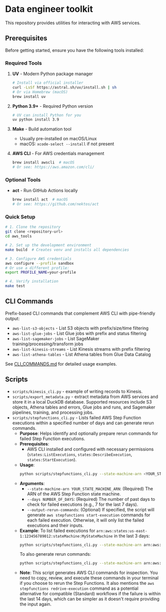 # Data engineer toolkit

This repository provides utilities for interacting with AWS services.

## Prerequisites

Before getting started, ensure you have the following tools installed:

### Required Tools

1. **UV** - Modern Python package manager
   ```bash
   # Install via official installer
   curl -LsSf https://astral.sh/uv/install.sh | sh
   # Or via Homebrew (macOS)
   brew install uv
   ```

2. **Python 3.9+** - Required Python version
   ```bash
   # UV can install Python for you
   uv python install 3.9
   ```

3. **Make** - Build automation tool
   - Usually pre-installed on macOS/Linux
   - macOS: `xcode-select --install` if not present

4. **AWS CLI** - For AWS credentials management
   ```bash
   brew install awscli  # macOS
   # Or see: https://aws.amazon.com/cli/
   ```

### Optional Tools

- **act** - Run GitHub Actions locally
  ```bash
  brew install act  # macOS
  # Or see: https://github.com/nektos/act
  ```

### Quick Setup

```bash
# 1. Clone the repository
git clone <repository-url>
cd aws_tools

# 2. Set up the development environment
make build  # Creates venv and installs all dependencies

# 3. Configure AWS credentials
aws configure --profile sandbox
# Or use a different profile:
export PROFILE_NAME=your-profile

# 4. Verify installation
make test
```

## CLI Commands

Prefix-based CLI commands that complement AWS CLI with pipe-friendly output:

- `aws-list-s3-objects` - List S3 objects with prefix/size/time filtering
- `aws-list-glue-jobs` - List Glue jobs with prefix and status filtering  
- `aws-list-sagemaker-jobs` - List SageMaker training/processing/transform jobs
- `aws-list-kinesis-streams` - List Kinesis streams with prefix filtering
- `aws-list-athena-tables` - List Athena tables from Glue Data Catalog

See [CLI_COMMANDS.md](docs/CLI_COMMANDS.md) for detailed usage examples.

## Scripts

- `scripts/kinesis_cli.py` - example of writing records to Kinesis.
- `scripts/export_metadata.py` - extract metadata from AWS services and store it in a local DuckDB database. Supported resources include S3 objects, Athena tables and errors, Glue jobs and runs, and Sagemaker pipelines, training, and processing jobs.
- `scripts/stepfunctions_cli.py` - Lists failed AWS Step Function executions within a specified number of days and can generate rerun commands.
  - **Purpose**: Helps identify and optionally prepare rerun commands for failed Step Function executions.
  - **Prerequisites**:
    - AWS CLI installed and configured with necessary permissions (`states:ListExecutions`, `states:DescribeExecution`, `states:StartExecution`).
  - **Usage**:
    ```bash
    python scripts/stepfunctions_cli.py --state-machine-arn <YOUR_STATE_MACHINE_ARN> --days <NUMBER_OF_DAYS> [--output-rerun-commands]
    ```
  - **Arguments**:
    - `--state-machine-arn YOUR_STATE_MACHINE_ARN`: (Required) The ARN of the AWS Step Function state machine.
    - `--days NUMBER_OF_DAYS`: (Required) The number of past days to check for failed executions (e.g., 7 for the last 7 days).
    - `--output-rerun-commands`: (Optional) If specified, the script will generate `aws stepfunctions start-execution` commands for each failed execution. Otherwise, it will only list the failed executions and their inputs.
  - **Example**:
    To list failed executions for `arn:aws:states:us-east-1:123456789012:stateMachine:MyStateMachine` in the last 3 days:
    ```bash
    python scripts/stepfunctions_cli.py --state-machine-arn arn:aws:states:us-east-1:123456789012:stateMachine:MyStateMachine --days 3
    ```
    To also generate rerun commands:
    ```bash
    python scripts/stepfunctions_cli.py --state-machine-arn arn:aws:states:us-east-1:123456789012:stateMachine:MyStateMachine --days 3 --output-rerun-commands
    ```
  - **Note**: This script generates AWS CLI commands for inspection. You need to copy, review, and execute these commands in your terminal if you choose to rerun the Step Functions. It also mentions the `aws stepfunctions redrive-execution` command as a potential alternative for compatible (Standard) workflows if the failure is within the last 14 days, which can be simpler as it doesn't require providing the input again.
